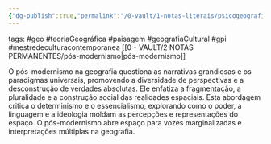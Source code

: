 ```yaml
---
{"dg-publish":true,"permalink":"/0-vault/1-notas-literais/psicogeografia/pos-modernismo-gpi/","tags":["geo","teoriaGeográfica","paisagem","geografiaCultural","gpi","mestredeculturacontemporanea"],"dgHomeLink":true,"dgShowLocalGraph":true,"dgShowFileTree":true,"dgEnableSearch":true}
---
```


tags: #geo #teoriaGeográfica #paisagem #geografiaCultural #gpi #mestredeculturacontemporanea
[[0 - VAULT/2 NOTAS PERMANENTES/pós-modernismo\|pós-modernismo]]

O pós-modernismo na geografia questiona as narrativas grandiosas e os paradigmas universais, promovendo a diversidade de perspectivas e a desconstrução de verdades absolutas. Ele enfatiza a fragmentação, a pluralidade e a construção social das realidades espaciais. Esta abordagem critica o determinismo e o essencialismo, explorando como o poder, a linguagem e a ideologia moldam as percepções e representações do espaço. O pós-modernismo abre espaço para vozes marginalizadas e interpretações múltiplas na geografia.